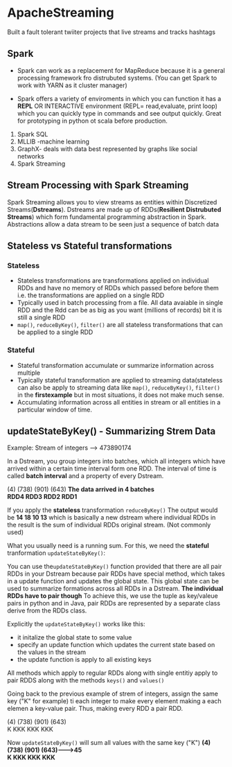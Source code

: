 

# ApacheStreaming
Built a fault tolerant twiiter projects that live streams and tracks hashtags 
## Spark
- Spark can work as a replacement for MapReduce because it is a general processing framework fro distrubuted systems. (You can get Spark to work with YARN as it cluster manager)

- Spark offers a variety of enviroments in which you can function it has a **REPL** OR INTERACTIVE environment (REPL= read,evaluate, print loop) which you can quickly type in commands and see output quickly. Great for prototyping in python ot scala before production.
1. Spark SQL
2. MLLIB -machine learning
2. GraphX- deals with data best represented by graphs like social networks 
4. Spark Streaming

## Stream Processing with Spark Streaming 
Spark Streaming allows you to view streams as entities within Discretized Streams(**Dstreams**). Dstreams are made up of RDDs(**Resilient Distrubuted Streams**) which form fundamental programming abstraction in Spark. Abstractions allow a data stream to be seen just a sequence of batch data
## Stateless vs Stateful transformations 

### Stateless
- Stateless transformations are transformations applied on individual RDDs and have no memory of RDDs which passed before before them i.e. the transformations are applied on a single RDD
- Typically used in batch processing from a file. All data avaiable in single RDD and the Rdd can be as big as you want (millions of records) bit it is still a single RDD
- `map()`, `reduceByKey()`, `filter()`  are all stateless transformations that can be applied to a single RDD

### Stateful 
- Stateful transformation accumulate or summarize information across multiple
- Typically stateful transformation are applied to streaming data(stateless can also be apply to streaming data like `map()`, `reduceByKey()`, `filter()` in the **firstexample** but in most situations, it does not make much sense. 
- Accumulating information across all entities in stream or all entities in a particular window of time. 

## updateStateByKey() - Summarizing Strem Data

Example: Stream of integers --> 473890174

In a Dstream, you group integers into batches, which all integers which have arrived within a certain time interval form one RDD. The interval of time is called **batch interval** and a property of every Dstream.

(4)  (738) (901) (643) **The data arrived in 4 batches<br>
RDD4  RDD3  RDD2  RDD1**

If you apply the **stateless** transformation `reduceByKey()` The output would be **14 18 10 13** which is basically a new dstream where individual RDDs in the result is the sum of individual RDDs original stream. (Not commonly used)

What you usually need is a running sum. For this, we need the **stateful** tranformation `updateStateByKey()`:

You can use the`updateStateByKey()` function provided that there are all pair RDDs in your Dstream because pair RDDs have special method, which takes in a update function and updates the global state. This global state can be used to summarize formations across all RDDs in a Dstream. **The individual RDDs have to pair though** To achieve this, we use the tuple as key/valeue pairs in python and in Java, pair RDDs are represented by a separate class derive from the RDDs class.

Explicitly the `updateStateByKey()` works like this: 
- it initalize the global state to some value
- specify an update function which updates the current state based on the values in the stream
- the update function is apply to all existing keys

All methods which apply to regular RDDs along with single entitiy apply to pair RDDS along with the methods `keys()` and `values()`

Going back to the previous example of strem of integers, assign the same key ("K" for example) ti each integer to make every element making a each elemen a key-value pair. Thus, making every RDD a pair RDD.

(4)  (738) (901) (643)<br>
K     KKK   KKK   KKK

Now `updateStateByKey()` will sum all values with the same key ("K")
**(4)  (738) (901) (643)--->45<br>
K     KKK   KKK   KKK**





